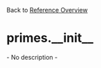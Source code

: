 
Back to [Reference Overview](https://github.com/pyrustic/primes/blob/master/docs/reference#README)

# primes.\_\_init\_\_

\- No description \-

<br>


```python

```

